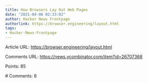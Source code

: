 ```yaml
---
title: How Browsers Lay Out Web Pages
date: "2021-04-06 02:33:02"
author: Hacker News Frontpage
authorlink: https://browser.engineering/layout.html
tags:
- Hacker-News-Frontpage
---
```


<p>Article URL: <a href="https://browser.engineering/layout.html">https://browser.engineering/layout.html</a></p>
<p>Comments URL: <a href="https://news.ycombinator.com/item?id=26707368">https://news.ycombinator.com/item?id=26707368</a></p>
<p>Points: 85</p>
<p># Comments: 8</p>

